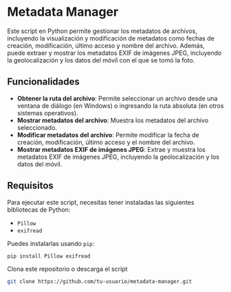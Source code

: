 # Metadata Manager

Este script en Python permite gestionar los metadatos de archivos, incluyendo la visualización y modificación de metadatos como fechas de creación, modificación, último acceso y nombre del archivo. Además, puede extraer y mostrar los metadatos EXIF de imágenes JPEG, incluyendo la geolocalización y los datos del móvil con el que se tomó la foto.

## Funcionalidades

- **Obtener la ruta del archivo**: Permite seleccionar un archivo desde una ventana de diálogo (en Windows) o ingresando la ruta absoluta (en otros sistemas operativos).
- **Mostrar metadatos del archivo**: Muestra los metadatos del archivo seleccionado.
- **Modificar metadatos del archivo**: Permite modificar la fecha de creación, modificación, último acceso y el nombre del archivo.
- **Mostrar metadatos EXIF de imágenes JPEG**: Extrae y muestra los metadatos EXIF de imágenes JPEG, incluyendo la geolocalización y los datos del móvil.

## Requisitos

Para ejecutar este script, necesitas tener instaladas las siguientes bibliotecas de Python:

- `Pillow`
- `exifread`

Puedes instalarlas usando `pip`:

```sh
pip install Pillow exifread
```

Clona este repositorio o descarga el script
```sh
git clone https://github.com/tu-usuario/metadata-manager.git
```

